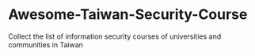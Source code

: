 # Awesome-Taiwan-Security-Course
Collect the list of information security courses of universities and communities in Taiwan
